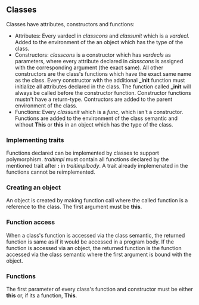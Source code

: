 ## Classes

Classes have attributes, constructors and functions:

- Attributes: Every vardecl in *classcons* and *classunit* which is a
  *vardecl*. Added to the environment of the an object which has the type
  of the class.
- Constructors: *classcons* is a constructor which has *vardecls* as
  parameters, where every attribute declared in *classcons* is assigned with
  the corresponding argument (the exact same). All other constructors are the
  class's functions which have the exact same name as the class.  Every
  constructor with the additional **_init** function must initialize all
  attributes declared in the class.  The function called **_init** will always
  be called before the constructor function. Constructor functions mustn't
  have a return-type.
  Contructors are added to the parent environment of the class.
- Functions: Every *classunit* which is a *func*, which isn't a constructor.
  Functions are added to the environment of the class semantic and
  without **This** or **this** in an object which has the type of the class. 

### Implementing traits

Functions declared can be implemented by classes to support polymorphism.
*traitimpl* must contain all functions declared by the mentioned trait
after **:** in *traitimplbody*. A trait already implemenated in the functions
cannot be reimplemented.

### Creating an object

An object is created by making function call where the called function
is a reference to the class. The first argument must be **this**.

### Function access

When a class's function is accessed via the class semantic, the returned
function is same as if it would be accessed in a program body.  If the function
is accessed via an object, the returned function is the function accessed via
the class semantic where the first argument is bound with the object.

### Functions

The first parameter of every class's function and constructor must be either
**this** or, if its a function, **This**.
